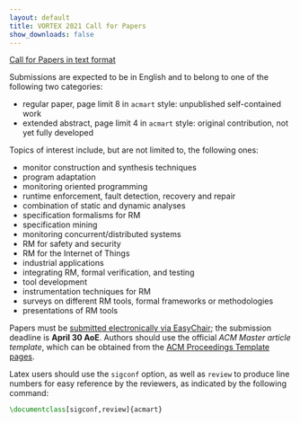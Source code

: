```yaml
---
layout: default
title: VORTEX 2021 Call for Papers
show_downloads: false
---
```


[Call for Papers in text format](ext-cfp.txt)

Submissions are expected to be in English and to belong to one of the following two categories:  

* regular paper, page limit 8 in `acmart` style: unpublished self-contained work
* extended abstract, page limit 4 in `acmart` style: original contribution, not yet fully developed

Topics of interest include, but are not limited to, the following ones:

* monitor construction and synthesis techniques
* program adaptation
* monitoring oriented programming
* runtime enforcement, fault detection, recovery and repair
* combination of static and dynamic analyses
* specification formalisms for RM
* specification mining
* monitoring concurrent/distributed systems
* RM for safety and security
* RM for the Internet of Things
* industrial applications
* integrating RM, formal verification, and testing
* tool development
* instrumentation techniques for RM 
* surveys on different RM tools, formal frameworks or methodologies
* presentations of RM tools

Papers must be [submitted electronically via EasyChair](https://easychair.org/conferences/?conf=vortex2021); the submission deadline is **April 30 AoE**. Authors should use the official *ACM Master article template*, which can be obtained from the [ACM Proceedings Template pages](https://www.acm.org/publications/proceedings-template).

Latex users should use the `sigconf` option, as well as `review` to produce line numbers for easy reference by the reviewers, as indicated by the following command:
```latex
\documentclass[sigconf,review]{acmart}
```